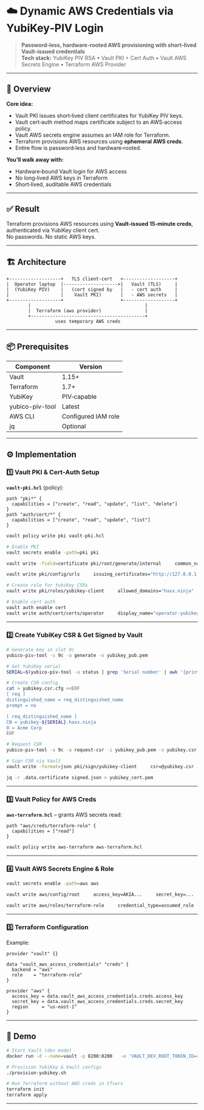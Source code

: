 ﻿# ☁️ Dynamic AWS Credentials via YubiKey‑PIV Login  
> **Password‑less, hardware‑rooted AWS provisioning with short‑lived Vault‑issued credentials**  
**Tech stack:** YubiKey PIV RSA • Vault PKI + Cert Auth • Vault AWS Secrets Engine • Terraform AWS Provider  

---

## 📜 Overview
**Core idea:**  
- Vault PKI issues short‑lived client certificates for YubiKey PIV keys.  
- Vault cert‑auth method maps certificate subject to an AWS‑access policy.  
- Vault AWS secrets engine assumes an IAM role for Terraform.  
- Terraform provisions AWS resources using **ephemeral AWS creds**.  
- Entire flow is password‑less and hardware‑rooted.

**You’ll walk away with:**  
- Hardware‑bound Vault login for AWS access  
- No long‑lived AWS keys in Terraform  
- Short‑lived, auditable AWS credentials

---

## ✅ Result
Terraform provisions AWS resources using **Vault‑issued 15‑minute creds**, authenticated via YubiKey client cert.  
No passwords. No static AWS keys.

---

## 🏗 Architecture

```ascii
+-------------------+   TLS client‑cert   +-------------------+
|  Operator laptop  |-------------------->|   Vault (TLS)     |
|  (YubiKey PIV)    |   (cert signed by   |   - cert auth     |
|                   |    Vault PKI)       |   - AWS secrets   |
+-------------------+                     +-------------------+
        |                                          |
        |  Terraform (aws provider)                |
        +------------------------------------------+
                  uses temporary AWS creds
```

---

## 📦 Prerequisites

| Component | Version |
|-----------|---------|
| Vault     | 1.15+ |
| Terraform | 1.7+ |
| YubiKey   | PIV‑capable |
| yubico-piv-tool | Latest |
| AWS CLI   | Configured IAM role |
| jq        | Optional |

---

## ⚙ Implementation

### **1️⃣ Vault PKI & Cert‑Auth Setup**

**`vault-pki.hcl`** (policy):
```hcl
path "pki*" {
  capabilities = ["create", "read", "update", "list", "delete"]
}
path "auth/cert/*" {
  capabilities = ["create", "read", "update", "list"]
}
```

```bash
vault policy write pki vault-pki.hcl

# Enable PKI
vault secrets enable -path=pki pki

vault write -field=certificate pki/root/generate/internal     common_name="Vault PKI Root" ttl=8760h > ca.pem

vault write pki/config/urls     issuing_certificates="http://127.0.0.1:8200/v1/pki/ca"     crl_distribution_points="http://127.0.0.1:8200/v1/pki/crl"

# Create role for YubiKey CSRs
vault write pki/roles/yubikey-client     allowed_domains="haxx.ninja"     allow_subdomains=true     max_ttl="720h"     ttl="720h"

# Enable cert auth
vault auth enable cert
vault write auth/cert/certs/operator     display_name="operator-yubikey"     policies="default,aws-terraform"     certificate=@ca.pem
```

---

### **2️⃣ Create YubiKey CSR & Get Signed by Vault**
```bash
# Generate key in slot 9c
yubico-piv-tool -s 9c -a generate -o yubikey_pub.pem

# Get YubiKey serial
SERIAL=$(yubico-piv-tool -a status | grep 'Serial number' | awk '{print $3}')

# Create CSR config
cat > yubikey.csr.cfg <<EOF
[ req ]
distinguished_name = req_distinguished_name
prompt = no

[ req_distinguished_name ]
CN = yubikey-${SERIAL}.haxx.ninja
O = Acme Corp
EOF

# Request CSR
yubico-piv-tool -s 9c -a request-csr -i yubikey_pub.pem -o yubikey.csr -O yubikey.csr.cfg

# Sign CSR via Vault
vault write -format=json pki/sign/yubikey-client     csr=@yubikey.csr     common_name="yubikey-${SERIAL}.haxx.ninja"     ttl="720h" > signed.json

jq -r .data.certificate signed.json > yubikey_cert.pem
```

---

### **3️⃣ Vault Policy for AWS Creds**
**`aws-terraform.hcl`** – grants AWS secrets read:
```hcl
path "aws/creds/terraform-role" {
  capabilities = ["read"]
}
```
```bash
vault policy write aws-terraform aws-terraform.hcl
```

---

### **4️⃣ Vault AWS Secrets Engine & Role**
```bash
vault secrets enable -path=aws aws

vault write aws/config/root     access_key=AKIA...     secret_key=...

vault write aws/roles/terraform-role     credential_type=assumed_role     role_arn=arn:aws:iam::123456789012:role/vault-terraform     ttl=15m
```

---

### **5️⃣ Terraform Configuration**
Example:
```hcl
provider "vault" {}

data "vault_aws_access_credentials" "creds" {
  backend = "aws"
  role    = "terraform-role"
}

provider "aws" {
  access_key = data.vault_aws_access_credentials.creds.access_key
  secret_key = data.vault_aws_access_credentials.creds.secret_key
  region     = "us-east-1"
}
```

---

## 🧪 Demo
```bash
# Start Vault (dev mode)
docker run -d --name=vault -p 8200:8200   -e 'VAULT_DEV_ROOT_TOKEN_ID=root'   -e 'VAULT_DEV_LISTEN_ADDRESS=0.0.0.0:8200' hashicorp/vault

# Provision YubiKey & Vault configs
./provision-yubikey.sh

# Run Terraform without AWS creds in tfvars
terraform init
terraform apply
```

---
